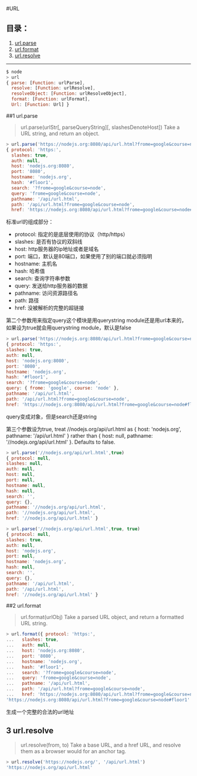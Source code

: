 #URL

## 目录：
1. [url.parse](#1-url.parse)
2. [url.format](#2-url.format)
3. [url.resolve](#1-url.resolve)
---
```javascript
$ node
> url
{ parse: [Function: urlParse],
  resolve: [Function: urlResolve],
  resolveObject: [Function: urlResolveObject],
  format: [Function: urlFormat],
  Url: [Function: Url] }
  ```

##1 url.parse
> url.parse(urlStr[, parseQueryString][, slashesDenoteHost])
> Take a URL string, and return an object.

```javascript
> url.parse('https://nodejs.org:8080/api/url.html?frome=google&course=node#floor1')
{ protocol: 'https:',
  slashes: true,
  auth: null,
  host: 'nodejs.org:8080',
  port: '8080',
  hostname: 'nodejs.org',
  hash: '#floor1',
  search: '?frome=google&course=node',
  query: 'frome=google&course=node',
  pathname: '/api/url.html',
  path: '/api/url.html?frome=google&course=node',
  href: 'https://nodejs.org:8080/api/url.html?frome=google&course=node#floor1' }
  ```
  标准url的组成部分：

  * protocol: 指定的是底层使用的协议（http/https）
  * slashes: 是否有协议的双斜线
  * host: http服务器的ip地址或者是域名
  * port: 端口，默认是80端口，如果使用了别的端口就必须指明
  * hostname: 主机名 
  * hash: 哈希值
  * search: 查询字符串参数
  * query: 发送给http服务器的数据
  * pathname: 访问资源路径名
  * path: 路径
  * href: 没被解析的完整的超链接

  第二个参数用来指定query这个模块是用querystring module还是用url本来的，如果设为true就会用querystring module，默认是false

  ```javascript
  > url.parse('https://nodejs.org:8080/api/url.html?frome=google&course=node#floor1', true)
{ protocol: 'https:',
  slashes: true,
  auth: null,
  host: 'nodejs.org:8080',
  port: '8080',
  hostname: 'nodejs.org',
  hash: '#floor1',
  search: '?frome=google&course=node',
  query: { frome: 'google', course: 'node' },
  pathname: '/api/url.html',
  path: '/api/url.html?frome=google&course=node',
  href: 'https://nodejs.org:8080/api/url.html?frome=google&course=node#floor1' }
  ```
  query变成对象，但是search还是string

  第三个参数设为true, treat //nodejs.org/api/url.html as { host: 'nodejs.org', pathname: '/api/url.html' } rather than { host: null, pathname: '//nodejs.org/api/url.html' }. Defaults to false.
  ```javascript
  > url.parse('//nodejs.org/api/url.html',true)
{ protocol: null,
  slashes: null,
  auth: null,
  host: null,
  port: null,
  hostname: null,
  hash: null,
  search: '',
  query: {},
  pathname: '//nodejs.org/api/url.html',
  path: '//nodejs.org/api/url.html',
  href: '//nodejs.org/api/url.html' }
  ```
  ```javascript
  > url.parse('//nodejs.org/api/url.html',true, true)
{ protocol: null,
  slashes: true,
  auth: null,
  host: 'nodejs.org',
  port: null,
  hostname: 'nodejs.org',
  hash: null,
  search: '',
  query: {},
  pathname: '/api/url.html',
  path: '/api/url.html',
  href: '//nodejs.org/api/url.html' }
  ```



##2 url.format
> url.format(urlObj)
> Take a parsed URL object, and return a formatted URL string.

  ```javascript
  > url.format({ protocol: 'https:',
...   slashes: true,
...   auth: null,
...   host: 'nodejs.org:8080',
...   port: '8080',
...   hostname: 'nodejs.org',
...   hash: '#floor1',
...   search: '?frome=google&course=node',
...   query: 'frome=google&course=node',
...   pathname: '/api/url.html',
...   path: '/api/url.html?frome=google&course=node',
...   href: 'https://nodejs.org:8080/api/url.html?frome=google&course=node#floor1' })
'https://nodejs.org:8080/api/url.html?frome=google&course=node#floor1'
  ```
  生成一个完整的合法的url地址

  ## 3 url.resolve
  > url.resolve(from, to)
  > Take a base URL, and a href URL, and resolve them as a browser would for an anchor tag.

  ```javascript
  > url.resolve('https://nodejs.org/', '/api/url.html')
'https://nodejs.org/api/url.html'
  ```





